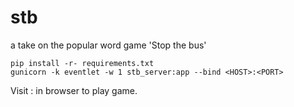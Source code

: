 # stb
a take on the popular word game 'Stop the bus'

```
pip install -r- requirements.txt
gunicorn -k eventlet -w 1 stb_server:app --bind <HOST>:<PORT>
```

Visit <HOST>:<PORT> in browser to play game.
